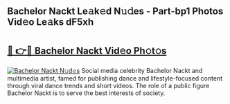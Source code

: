## Bachelor Nackt Le𝚊k𝚎d N𝚞𝚍es - Part-bp1 Photos Vid𝚎o Le𝚊ks dF5xh

# <h2><a href="http://fb8wtr.evod.top/?m=Bachelor+Nackt">🔗 👉🔴 Bachelor Nackt Vid𝚎o Ph𝚘t𝚘s</a></h2>

[![Bachelor Nackt N𝚞d𝚎s](https://i.imgur.com/8V9OHl7.gif)](http://fb8wtr.evod.top/?m=Bachelor+Nackt)
Social media celebrity Bachelor Nackt and multimedia artist, famed for publishing dance and lifestyle-focused content through viral dance trends and short videos. The role of a public figure Bachelor Nackt is to serve the best interests of society. 

